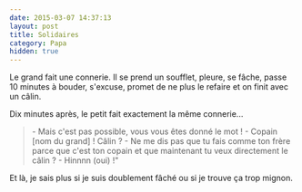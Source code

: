 ```yaml
---
date: 2015-03-07 14:37:13
layout: post
title: Solidaires
category: Papa
hidden: true
---
```


Le grand fait une connerie. Il se prend un soufflet, pleure, se fâche, passe 10 minutes à bouder, s'excuse, promet de ne plus le refaire et on finit avec un câlin.

Dix minutes après, le petit fait exactement la même connerie...

> \- Mais c'est pas possible, vous vous êtes donné le mot !
> \- Copain [nom du grand] ! Câlin ?
> \- Ne me dis pas que tu fais comme ton frère parce que c'est ton copain et que maintenant tu veux directement le câlin ?
> \- Hinnnn (oui) !"

Et là, je sais plus si je suis doublement fâché ou si je trouve ça trop mignon.
